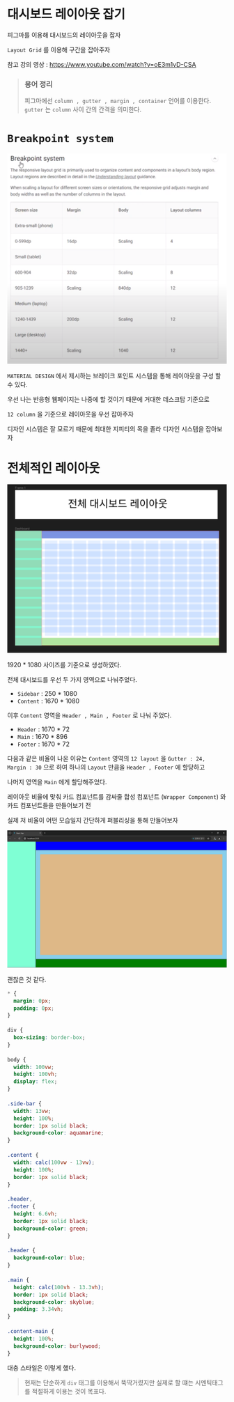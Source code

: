 # 대시보드 레이아웃 잡기

피그마를 이용해 대시보드의 레이아웃을 잡자

`Layout Grid` 를 이용해 구간을 잡아주자

참고 강의 영상 : https://www.youtube.com/watch?v=oE3m1vD-CSA

> ### 용어 정리
>
> 피그마에선 `column , gutter , margin , container` 언어를 이용한다.
> `gutter` 는 `column` 사이 간의 간격을 의미한다.

# `Breakpoint system`

![alt text](image.png)

`MATERIAL DESIGN` 에서 제시하는 브레이크 포인트 시스템을 통해 레이아웃을 구성 할 수 있다.

우선 나는 반응형 웹페이지는 나중에 할 것이기 때문에 거대한 데스크탑 기준으로

`12 column` 을 기준으로 레이아웃을 우선 잡아주자

디자인 시스템은 잘 모르기 때문에 최대한 지피티의 목을 졸라 디자인 시스템을 잡아보자

# 전체적인 레이아웃

![alt text](image-1.png)

1920 \* 1080 사이즈를 기준으로 생성하였다.

전체 대시보드를 우선 두 가지 영역으로 나눠주었다.

- `Sidebar` : 250 \* 1080
- `Content` : 1670 \* 1080

이후 `Content` 영역을 `Header , Main , Footer` 로 나눠 주었다.

- `Header` : 1670 \* 72
- `Main` : 1670 \* 896
- `Footer` : 1670 \* 72

다음과 같은 비율이 나온 이유는 `Content` 영역의 `12 layout` 을 `Gutter : 24,  Margin : 30` 으로 하여 하나의 `Layout` 만큼을 `Header , Footer` 에 할당하고

나머지 영역을 `Main` 에게 할당해주었다.

레이아웃 비율에 맞춰 카드 컴포넌트를 감싸줄 합성 컴포넌트 (`Wrapper Component`) 와 카드 컴포넌트들을 만들어보기 전

실제 저 비율이 어떤 모습일지 간단하게 퍼블리싱을 통해 만들어보자

![alt text](image-2.png)

괜찮은 것 같다.

```css
* {
  margin: 0px;
  padding: 0px;
}

div {
  box-sizing: border-box;
}

body {
  width: 100vw;
  height: 100vh;
  display: flex;
}

.side-bar {
  width: 13vw;
  height: 100%;
  border: 1px solid black;
  background-color: aquamarine;
}

.content {
  width: calc(100vw - 13vw);
  height: 100%;
  border: 1px solid black;
}

.header,
.footer {
  height: 6.6vh;
  border: 1px solid black;
  background-color: green;
}

.header {
  background-color: blue;
}

.main {
  height: calc(100vh - 13.3vh);
  border: 1px solid black;
  background-color: skyblue;
  padding: 3.34vh;
}

.content-main {
  height: 100%;
  background-color: burlywood;
}
```

대충 스타일은 이렇게 했다.

> 현재는 단순하게 `div` 태그를 이용해서 뚝딱거렸지만 실제로 할 떄는 시멘틱태그를 적절하게 이용는 것이 목표다.
